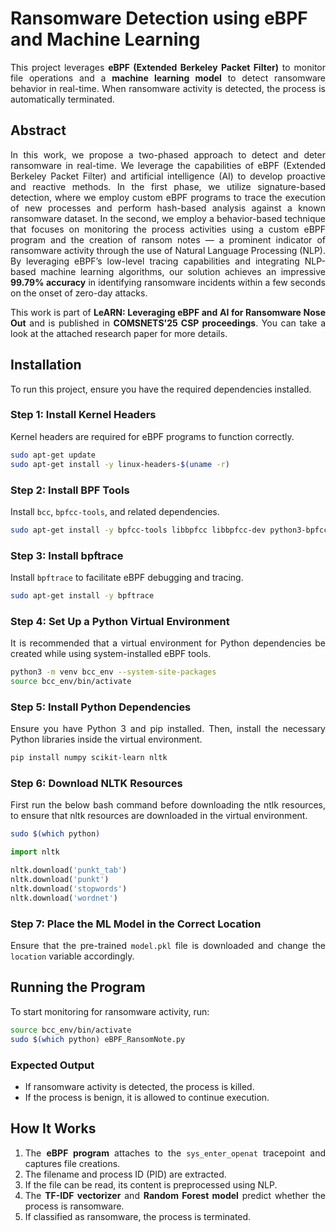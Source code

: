 # Ransomware Detection using eBPF and Machine Learning
<div align='justify'>
  
This project leverages **eBPF (Extended Berkeley Packet Filter)** to monitor file operations and a **machine learning model** to detect ransomware behavior in real-time. When ransomware activity is detected, the process is automatically terminated.

## Abstract
<div align='justify'>
  
In this work, we propose a two-phased approach to detect and deter ransomware in real-time. We leverage the capabilities of eBPF (Extended Berkeley Packet Filter) and artificial intelligence (AI) to develop proactive and reactive methods. In the first phase, we utilize signature-based detection, where we employ custom eBPF programs to trace the execution of new processes and perform hash-based analysis against a known ransomware dataset. In the second, we employ a behavior-based technique that focuses on monitoring the process activities using a custom eBPF program and the creation of ransom notes — a prominent indicator of ransomware activity through the use of Natural Language Processing (NLP). By leveraging eBPF’s low-level tracing capabilities and integrating NLP-based machine learning algorithms, our solution achieves an impressive **99.79% accuracy** in identifying ransomware incidents within a few seconds on the onset of zero-day attacks.


This work is part of **LeARN: Leveraging eBPF and AI for Ransomware Nose Out** and is published in **COMSNETS'25 CSP proceedings**. You can take a look at the attached research paper for more details.

## Installation
To run this project, ensure you have the required dependencies installed.

### Step 1: Install Kernel Headers
Kernel headers are required for eBPF programs to function correctly.

```bash
sudo apt-get update
sudo apt-get install -y linux-headers-$(uname -r)
```

### Step 2: Install BPF Tools
Install `bcc`, `bpfcc-tools`, and related dependencies.

```bash
sudo apt-get install -y bpfcc-tools libbpfcc libbpfcc-dev python3-bpfcc
```

### Step 3: Install bpftrace
Install `bpftrace` to facilitate eBPF debugging and tracing.

```bash
sudo apt-get install -y bpftrace
```

### Step 4: Set Up a Python Virtual Environment
It is recommended that a virtual environment for Python dependencies be created while using system-installed eBPF tools.

```bash
python3 -m venv bcc_env --system-site-packages
source bcc_env/bin/activate
```


### Step 5: Install Python Dependencies
Ensure you have Python 3 and pip installed. Then, install the necessary Python libraries inside the virtual environment.

```bash
pip install numpy scikit-learn nltk
```

### Step 6: Download NLTK Resources
First run the below bash command before downloading the ntlk resources, to ensure that nltk resources are downloaded in the virtual environment.

```bash
sudo $(which python)
```

```python
import nltk

nltk.download('punkt_tab')
nltk.download('punkt')
nltk.download('stopwords')
nltk.download('wordnet')
```

### Step 7: Place the ML Model in the Correct Location
Ensure that the pre-trained `model.pkl` file is downloaded and change the `location` variable accordingly.

## Running the Program
To start monitoring for ransomware activity, run:

```bash
source bcc_env/bin/activate
sudo $(which python) eBPF_RansomNote.py
```

### Expected Output
- If ransomware activity is detected, the process is killed.
- If the process is benign, it is allowed to continue execution.

## How It Works
1. The **eBPF program** attaches to the `sys_enter_openat` tracepoint and captures file creations.
2. The filename and process ID (PID) are extracted.
3. If the file can be read, its content is preprocessed using NLP.
4. The **TF-IDF vectorizer** and **Random Forest model** predict whether the process is ransomware.
5. If classified as ransomware, the process is terminated.

